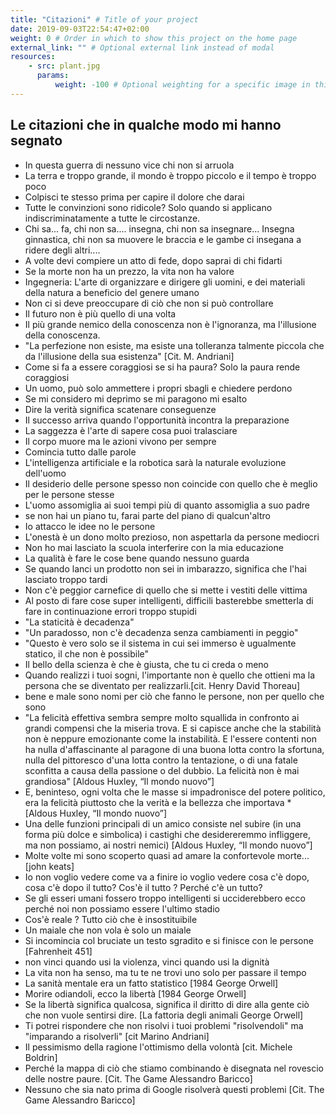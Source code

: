 ```yaml
---
title: "Citazioni" # Title of your project
date: 2019-09-03T22:54:47+02:00
weight: 0 # Order in which to show this project on the home page
external_link: "" # Optional external link instead of modal
resources:
    - src: plant.jpg
      params:
          weight: -100 # Optional weighting for a specific image in this project folder
---
```

## Le citazioni che in qualche modo mi hanno segnato

* In questa guerra di nessuno vice chi non si arruola 
* La terra e troppo grande, il mondo è troppo piccolo e il tempo è troppo poco 
* Colpisci te stesso prima per capire il dolore che darai
* Tutte le convinzioni sono ridicole?  Solo quando si applicano indiscriminatamente a tutte le circostanze.
* Chi sa... fa, chi non sa.... insegna, chi non sa insegnare... Insegna ginnastica, chi non sa muovere le braccia e le gambe ci insegana a ridere degli altri.... 
* A volte devi compiere un atto di fede, dopo saprai di chi fidarti 
* Se la morte non ha un prezzo, la vita non ha valore
* Ingegneria: L'arte di organizzare e dirigere gli uomini, e dei materiali della natura a beneficio del genere umano 
* Non ci si deve preoccupare di ciò che non si può controllare
* Il futuro non è più quello di una volta
* Il più grande nemico della conoscenza non è l'ignoranza, ma l'illusione della conoscenza.
* "La perfezione non esiste, ma esiste una tolleranza talmente piccola che da l'illusione della sua esistenza" [Cit. M. Andriani]
* Come si fa a essere coraggiosi se si ha paura? Solo la paura rende coraggiosi
* Un uomo, può solo ammettere i propri sbagli e chiedere perdono
* Se mi considero mi deprimo se mi paragono mi esalto 
* Dire la verità significa scatenare conseguenze
* Il successo arriva quando l'opportunità incontra la preparazione
* La saggezza è l'arte di sapere cosa puoi tralasciare 
* Il corpo muore ma le azioni vivono per sempre
* Comincia tutto dalle parole
* L'intelligenza artificiale e la robotica sarà la naturale evoluzione dell'uomo
* Il desiderio delle persone spesso non coincide con quello che è meglio per le persone stesse
* L'uomo assomiglia ai suoi tempi più di quanto assomiglia a suo padre
* se non hai un piano tu, farai parte del piano di qualcun'altro
* Io attacco le idee no le persone
* L'onestà è un dono molto prezioso, non aspettarla da persone mediocri
* Non ho mai lasciato la scuola interferire con la mia educazione
* La qualità è fare le cose bene quando nessuno guarda
* Se quando lanci un prodotto non sei in imbarazzo, significa che l'hai lasciato troppo tardi
* Non c'è peggior carnefice di quello che si mette i vestiti delle vittima
* Al posto di fare cose super intelligenti, difficili basterebbe smetterla di fare in continuazione errori troppo stupidi
* "La staticità è decadenza"
* "Un paradosso, non c'è decadenza senza cambiamenti in peggio"
* "Questo è vero solo se il sistema in cui sei immerso è ugualmente statico, il che non è possibile"
* Il bello della scienza è che è giusta, che tu ci creda o meno 
* Quando realizzi i tuoi sogni, l'importante non è quello che ottieni ma la persona che se diventato per realizzarli.[cit. Henry David Thoreau]
* bene e male sono nomi per ciò che fanno le persone, non per quello che sono
* "La felicità effettiva sembra sempre molto squallida in confronto ai grandi compensi che la miseria trova. E si capisce anche che la stabilità non è neppure emozionante come la instabilità. E l'essere contenti non ha nulla d'affascinante al paragone di una buona lotta contro la sfortuna, nulla del pittoresco d'una lotta contro la tentazione, o di una fatale sconfitta a causa della passione o del dubbio. La felicità non è mai grandiosa" [Aldous Huxley, “Il mondo nuovo”]
* E, beninteso, ogni volta che le masse si impadronisce del potere politico, era la felicità piuttosto che la verità e la bellezza che importava * [Aldous Huxley, “Il mondo nuovo”]
* Una delle funzioni principali di un amico consiste nel subire (in una forma più dolce e simbolica) i castighi che desidereremmo infliggere, ma non possiamo, ai nostri nemici) [Aldous Huxley, “Il mondo nuovo”]
* Molte volte mi sono scoperto quasi ad amare la confortevole morte... [john keats]
* Io non voglio vedere come va a finire io voglio vedere cosa c'è dopo, cosa c'è dopo il tutto? Cos'è il tutto ? Perché c'è un tutto?
* Se gli esseri umani fossero troppo intelligenti si ucciderebbero ecco perché noi non possiamo essere l'ultimo stadio 
* Cos'è reale ? Tutto ciò che è insostituibile
* Un maiale che non vola è solo un maiale
* Si incomincia col bruciate un testo sgradito e si finisce con le persone [Fahrenheit 451]
* non vinci quando usi la violenza, vinci quando usi la dignità
* La vita non ha senso, ma tu te ne trovi uno solo per passare il tempo
* La sanità mentale era un fatto statistico [1984 George Orwell]
* Morire odiandoli, ecco la libertà [1984 George Orwell]
* Se la libertà significa qualcosa, significa il diritto di dire alla gente ciò che non vuole sentirsi dire. [La fattoria degli animali George  Orwell]
* Ti potrei rispondere che non risolvi i tuoi problemi "risolvendoli" ma "imparando a risolverli" [cit Marino Andriani]
* Il pessimismo della ragione l'ottimismo della volontà [cit. Michele Boldrin]
* Perché la mappa di ciò che stiamo combinando è disegnata nel rovescio delle nostre paure. [Cit. The Game Alessandro Baricco]
* Nessuno che sia nato prima di Google risolverà questi problemi [Cit. The Game Alessandro Baricco]